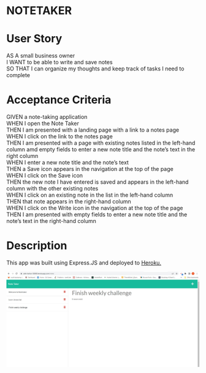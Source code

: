 # NOTETAKER

# User Story
AS A small business owner </br>
I WANT to be able to write and save notes </br>
SO THAT I can organize my thoughts and keep track of tasks I need to complete </br>

# Acceptance Criteria
GIVEN a note-taking application </br>
WHEN I open the Note Taker </br>
THEN I am presented with a landing page with a link to a notes page </br>
WHEN I click on the link to the notes page </br>
THEN I am presented with a page with existing notes listed in the left-hand column amd empty fields to enter a new note title and the note’s text in the right column </br>
WHEN I enter a new note title and the note’s text</br>
THEN a Save icon appears in the navigation at the top of the page</br>
WHEN I click on the Save icon</br>
THEN the new note I have entered is saved and appears in the left-hand column with the other existing notes</br>
WHEN I click on an existing note in the list in the left-hand column</br>
THEN that note appears in the right-hand column</br>
WHEN I click on the Write icon in the navigation at the top of the page</br>
THEN I am presented with empty fields to enter a new note title and the note’s text in the right-hand column

# Description
This app was built using Express.JS and deployed to [Heroku.](https://safe-harbor-56900.herokuapp.com/)

![image of deployed application](/public/assets/images/notetaker.jpg)
